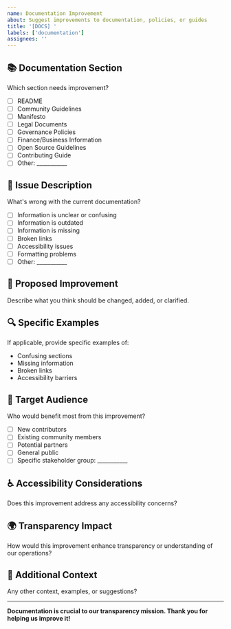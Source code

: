 ```yaml
---
name: Documentation Improvement
about: Suggest improvements to documentation, policies, or guides
title: '[DOCS] '
labels: ['documentation']
assignees: ''
---
```


## 📚 Documentation Section
Which section needs improvement?
- [ ] README
- [ ] Community Guidelines
- [ ] Manifesto
- [ ] Legal Documents
- [ ] Governance Policies
- [ ] Finance/Business Information
- [ ] Open Source Guidelines
- [ ] Contributing Guide
- [ ] Other: ___________

## 🎯 Issue Description
What's wrong with the current documentation?
- [ ] Information is unclear or confusing
- [ ] Information is outdated
- [ ] Information is missing
- [ ] Broken links
- [ ] Accessibility issues
- [ ] Formatting problems
- [ ] Other: ___________

## 💭 Proposed Improvement
Describe what you think should be changed, added, or clarified.

## 🔍 Specific Examples
If applicable, provide specific examples of:
- Confusing sections
- Missing information
- Broken links
- Accessibility barriers

## 👥 Target Audience
Who would benefit most from this improvement?
- [ ] New contributors
- [ ] Existing community members
- [ ] Potential partners
- [ ] General public
- [ ] Specific stakeholder group: ___________

## ♿ Accessibility Considerations
Does this improvement address any accessibility concerns?

## 🌍 Transparency Impact
How would this improvement enhance transparency or understanding of our operations?

## 📝 Additional Context
Any other context, examples, or suggestions?

---

**Documentation is crucial to our transparency mission. Thank you for helping us improve it!**
